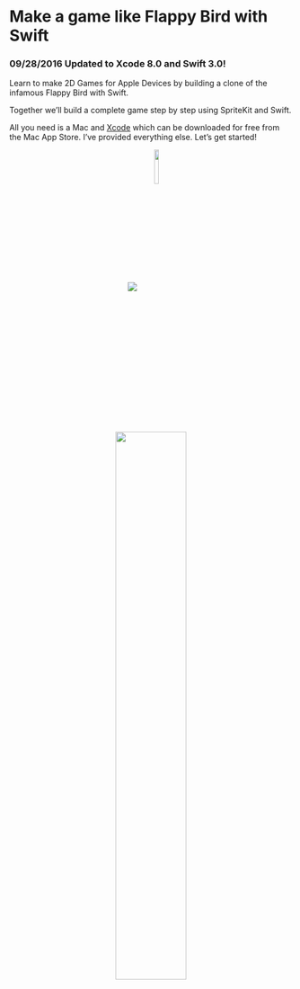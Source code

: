 # Make a game like Flappy Bird with Swift

### 09/28/2016 Updated to Xcode 8.0 and Swift 3.0!

Learn to make 2D Games for Apple Devices by building a clone of the infamous Flappy Bird with Swift.

Together we’ll build a complete game step by step using SpriteKit and Swift.

All you need is a Mac and <a href="https://itunes.apple.com/us/app/xcode/id497799835?mt=12">Xcode</a> which can be downloaded for free from the Mac App Store. I’ve provided everything else. Let’s get started!

<p align="center">
 <a href="http://itunes.apple.com/us/book/id1088000607" target="_blank"><img align="center" src="http://linkmaker.itunes.apple.com/images/badges/en-us/badge_ibooks-lrg.svg"/></a>
 <a href="http://www.amazon.com/gp/product/B01C7Q7K48" target="_blank""><img align="center" src="http://i.imgur.com/hXIeBLd.jpg?1" width="12.5%"/></a>
</p>

<p align="center">
  <a href="https://itunes.apple.com/us/book/id1080204614"><img src="http://i.imgur.com/0ub5s5F.png" width="50%"></a>
</p>
